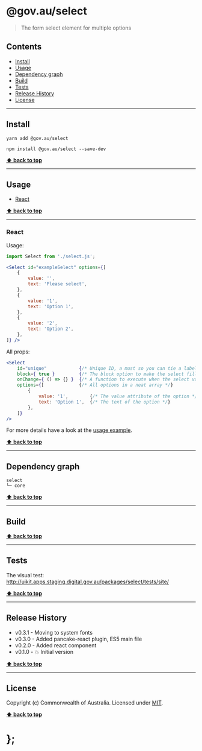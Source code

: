 @gov.au/select
============

> The form select element for multiple options


## Contents

* [Install](#install)
* [Usage](#usage)
* [Dependency graph](#dependency-graph)
* [Build](#build)
* [Tests](#tests)
* [Release History](#release-history)
* [License](#license)


----------------------------------------------------------------------------------------------------------------------------------------------------------------


## Install


```shell
yarn add @gov.au/select
```

```shell
npm install @gov.au/select --save-dev
```


**[⬆ back to top](#contents)**


----------------------------------------------------------------------------------------------------------------------------------------------------------------


## Usage


* [React](#react)


**[⬆ back to top](#contents)**


----------------------------------------------------------------------------------------------------------------------------------------------------------------


### React

Usage:

```jsx
import Select from './select.js';

<Select id="exampleSelect" options={[
	{
		value: '',
		text: 'Please select',
	},
	{
		value: '1',
		text: 'Option 1',
	},
	{
		value: '2',
		text: 'Option 2',
	},
]} />
```

All props:

```jsx
<Select
	id="unique"            {/* Unique ID, a must so you can tie a label to it */}
	block={ true }         {/* The block option to make the select fill the available width, optional */}
	onChange={ () => {} }  {/* A function to execute when the select value is changed, optional */}
	options={[             {/* All options in a neat array */}
		{
			value: '1',        {/* The value attribute of the option */}
			text: 'Option 1',  {/* The text of the option */}
		},
	]}
/>
```

For more details have a look at the [usage example](https://github.com/govau/uikit/tree/master/packages/select/tests/react/index.js).


**[⬆ back to top](#contents)**


----------------------------------------------------------------------------------------------------------------------------------------------------------------


## Dependency graph

```shell
select
└─ core
```


**[⬆ back to top](#contents)**


----------------------------------------------------------------------------------------------------------------------------------------------------------------


## Build


**[⬆ back to top](#contents)**


----------------------------------------------------------------------------------------------------------------------------------------------------------------


## Tests

The visual test: http://uikit.apps.staging.digital.gov.au/packages/select/tests/site/


**[⬆ back to top](#contents)**


----------------------------------------------------------------------------------------------------------------------------------------------------------------


## Release History

* v0.3.1 - Moving to system fonts
* v0.3.0 - Added pancake-react plugin, ES5 main file
* v0.2.0 - Added react component
* v0.1.0 - 💥 Initial version


**[⬆ back to top](#contents)**


----------------------------------------------------------------------------------------------------------------------------------------------------------------


## License

Copyright (c) Commonwealth of Australia.
Licensed under [MIT](https://raw.githubusercontent.com/govau/uikit/packages/core/master/LICENSE).


**[⬆ back to top](#contents)**

# };
